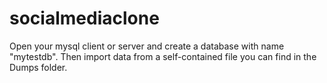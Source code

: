 # socialmediaclone

Open your mysql client or server and create a database with name "mytestdb". Then import data from a self-contained file you can find in the Dumps folder.
